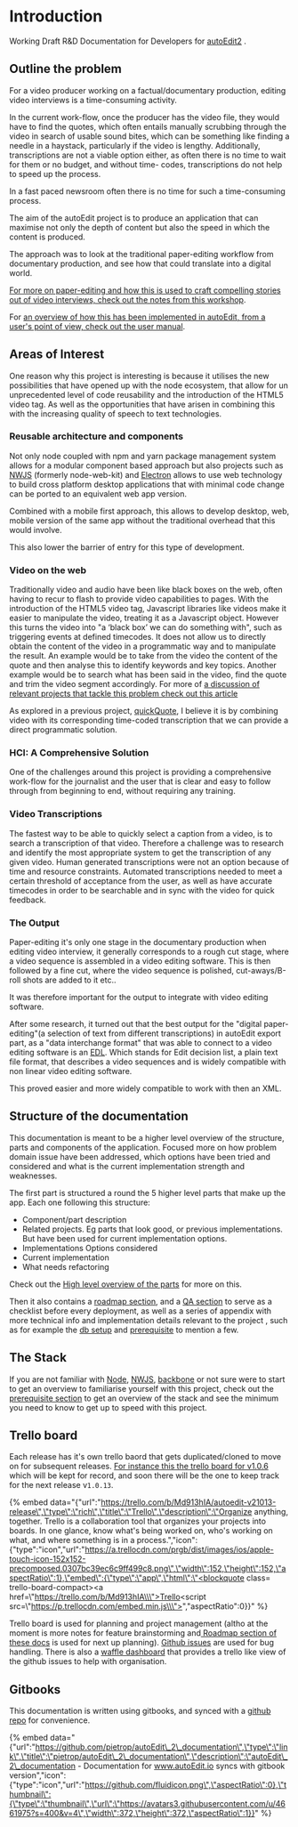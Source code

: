 # Introduction

Working Draft R&D Documentation for Developers for [autoEdit2](https://github.com/pietrop/autoEdit_2_documentation/tree/6a02a8d72f177e127c3fe0b3c3959dbc6f737f13/www.autoEdit.io) .

## Outline the problem

For a video producer working on a factual/documentary production, editing video interviews is a time-consuming activity.

In the current work-flow, once the producer has the video file, they would have to find the quotes, which often entails manually scrubbing through the video in search of usable sound bites, which can be something like finding a needle in a haystack, particularly if the video is lengthy. Additionally, transcriptions are not a viable option either, as often there is no time to wait for them or no budget, and without time- codes, transcriptions do not help to speed up the process.

In a fast paced newsroom often there is no time for such a time-consuming process.

The aim of the autoEdit project is to produce an application that can maximise not only the depth of content but also the speed in which the content is produced.

The approach was to look at the traditional paper-editing workflow from documentary production, and see how that could translate into a digital world. 

[For more on paper-editing and how this is used to craft compelling stories out of video interviews, check out the notes from this workshop](http://pietropassarelli.com/wip_london_july2016.html).

For [an overview of how this has been implemented in autoEdit, from a user's point of view, check out the user manual](https://pietropassarelli.gitbooks.io/autoedit2-user-manual/content).



## Areas of Interest

One reason why this project is interesting is because it utilises the new possibilities that have opened up with the node ecosystem, that allow for un unprecedented level of code reusability and the introduction of the HTML5 video tag. As well as the opportunities that have arisen in combining this with the increasing quality of speech to text technologies.

### Reusable architecture and components

Not only node coupled with npm and yarn package management system allows for a modular component based approach but also projects such as [NWJS](https://nwjs.io) \(formerly node-web-kit\) and [Electron](https://electronjs.org) allows to use web technology to build cross platform desktop applications that with minimal code change can be ported to an equivalent web app version.

Combined with a mobile first approach, this allows to develop desktop, web, mobile version of the same app without the traditional overhead that this would involve.

This also lower the barrier of entry for this type of development.

### Video on the web

Traditionally video and audio have been like black boxes on the web, often having to recur to flash to provide video capabilities to pages. With the introduction of the HTML5 video tag, Javascript libraries like videos make it easier to manipulate the video, treating it as a Javascript object. However this turns the video into "a ‘black box’ we can do something with", such as triggering events at defined timecodes. It does not allow us to directly obtain the content of the video in a programmatic way and to manipulate the result. An example would be to take from the video the content of the quote and then analyse this to identify keywords and key topics. Another example would be to search what has been said in the video, find the quote and trim the video segment accordingly. For more of [a discussion of relevant projects that tackle this problem check out this article](http://pietropassarelli.com/videoBox.html)

As explored in a previous project, [quickQuote](http://pietropassarelli.com/quickQuote.html), I believe it is by combining video with its corresponding time-coded transcription that we can provide a direct programmatic solution.

### HCI: A Comprehensive Solution

One of the challenges around this project is providing a comprehensive work-flow for the journalist and the user that is clear and easy to follow through from beginning to end, without requiring any training.

### Video Transcriptions

The fastest way to be able to quickly select a caption from a video, is to search a transcription of that video. Therefore a challenge was to research and identify the most appropriate system to get the transcription of any given video. Human generated transcriptions were not an option because of time and resource constraints. Automated transcriptions needed to meet a certain threshold of acceptance from the user, as well as have accurate timecodes in order to be searchable and in sync with the video for quick feedback.

### The Output

Paper-editing it's only one stage in the documentary production when editing video interview, it generally corresponds to a rough cut stage, where a video sequence is assembled in a video editing software. This is then followed by a fine cut, where the video sequence is polished, cut-aways/B-roll shots are added to it etc..

It was therefore important for the output to integrate with video editing software.

After some research, it turned out that the best output for the "digital paper-editing"\(a selection of text from different transcriptions\) in autoEdit export part, as a "data interchange format" that was able to connect to a video editing software is an [EDL](appendix/edl-format.md). Which stands for Edit decision list, a plain text file format, that describes a video sequences and is widely compatible with non linear video editing software.

This proved easier and more widely compatible to work with then an XML.

## Structure of the documentation

This documentation is meant to be a higher level overview of the structure, parts and components of the application. Focused more on how problem domain issue have been addressed, which options have been tried and considered and what is the current implementation strength and weaknesses.

The first part is structured a round the 5 higher level parts that make up the app. Each one following this structure:

* Component/part description 
* Related projects. Eg parts that look good, or previous implementations. But have been used for current implementation options. 
* Implementations Options considered
* Current implementation 
* What needs refactoring 

Check out the [High level overview of the parts](overview/architecture/#high-level-overview-of-the-parts) for more on this.

Then it also contains a [roadmap section](roadmap/roadmap/), and a [QA section](qa-list/qa-intro.md) to serve as a checklist before every deployment, as well as a series of appendix with more technical info and implementation details relevant to the project , such as for example the [db setup](appendix/current-db-setup.md) and [prerequisite](appendix/prerequisites.md) to mention a few.

## The Stack

If you are not familiar with [Node](https://nodejs.org/en/), [NWJS](http://docs.nwjs.io/en/latest/For%20Users/Getting%20Started/), [backbone](http://backbonejs.org/) or not sure were to start to get an overview to familiarise yourself with this project, check out the [prerequisite section](appendix/prerequisites.md) to get an overview of the stack and see the minimum you need to know to get up to speed with this project.

## Trello board

Each release has it's own trello baord that gets duplicated/cloned to move on for subsequent releases. [For instance this the trello board for v1.0.6](https://trello.com/b/8LP7y3EI/autoedit-v2-1-0-6-release-paperedit) which will be kept for record, and soon there will be the one to keep track for the next release v`1.0.13`.

{% embed data="{\"url\":\"https://trello.com/b/Md913hIA/autoedit-v21013-release\",\"type\":\"rich\",\"title\":\"Trello\",\"description\":\"Organize anything, together. Trello is a collaboration tool that organizes your projects into boards. In one glance, know what\'s being worked on, who\'s working on what, and where something is in a process.\",\"icon\":{\"type\":\"icon\",\"url\":\"https://a.trellocdn.com/prgb/dist/images/ios/apple-touch-icon-152x152-precomposed.0307bc39ec6c9ff499c8.png\",\"width\":152,\"height\":152,\"aspectRatio\":1},\"embed\":{\"type\":\"app\",\"html\":\"<blockquote class= trello-board-compact><a href=\\\"https://trello.com/b/Md913hIA\\\">Trello</a></blockquote><script src=\\\"https://p.trellocdn.com/embed.min.js\\\"></script>\",\"aspectRatio\":0}}" %}

Trello board is used for planning and project management \(altho at the moment is more notes for feature brainstorming and[ Roadmap section of these docs](roadmap/roadmap-features-improvements-next-up.md) is used for next up planning\). [Github issues](https://github.com/OpenNewsLabs/autoEdit_2/issues) are used for bug handling. There is also a [waffle dashboard](https://waffle.io/OpenNewsLabs/autoEdit_2) that provides a trello like view of the github issues to help with organisation.

## Gitbooks

This documentation is written using gitbooks, and synced with a [github repo](https://github.com/pietrop/autoEdit_2_documentation) for convenience.

{% embed data="{\"url\":\"https://github.com/pietrop/autoEdit\_2\_documentation\",\"type\":\"link\",\"title\":\"pietrop/autoEdit\_2\_documentation\",\"description\":\"autoEdit\_2\_documentation - Documentation for www.autoEdit.io syncs with gitbook version\",\"icon\":{\"type\":\"icon\",\"url\":\"https://github.com/fluidicon.png\",\"aspectRatio\":0},\"thumbnail\":{\"type\":\"thumbnail\",\"url\":\"https://avatars3.githubusercontent.com/u/4661975?s=400&v=4\",\"width\":372,\"height\":372,\"aspectRatio\":1}}" %}

